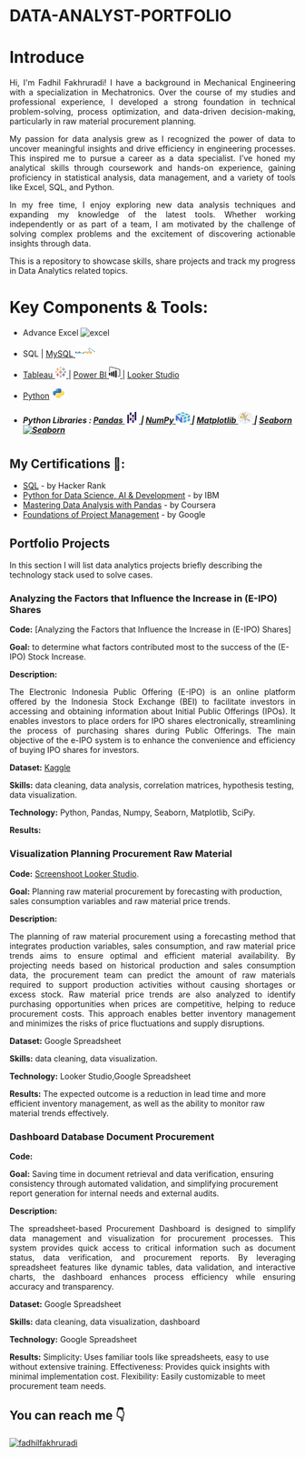 # DATA-ANALYST-PORTFOLIO

# Introduce
<p align="justify">
Hi, I'm Fadhil Fakhruradi! I have a background in Mechanical Engineering with a specialization in Mechatronics. Over the course of my studies and professional experience, I developed a strong foundation in technical problem-solving, process optimization, and data-driven decision-making, particularly in raw material procurement planning.
<p align="justify">                
My passion for data analysis grew as I recognized the power of data to uncover meaningful insights and drive efficiency in engineering processes. This inspired me to pursue a career as a data specialist. I’ve honed my analytical skills through coursework and hands-on experience, gaining proficiency in statistical analysis, data management, and a variety of tools like Excel, SQL, and Python.
 <p align="justify">               
In my free time, I enjoy exploring new data analysis techniques and expanding my knowledge of the latest tools. Whether working independently or as part of a team, I am motivated by the challenge of solving complex problems and the excitement of discovering actionable insights through data.

This is a repository to showcase skills, share projects and track my progress in Data Analytics related topics.

# Key Components & Tools: 
*  Advance Excel <img src="https://raw.githubusercontent.com/mrankitgupta/66DaysOfData/60139fb461ef56a19afd68ea4094f6069f27ce49/icons8-microsoft-excel%20(1).svg" alt="excel" width="25" height="25"/> </a>
* SQL | <a href="https://www.mysql.com/">MySQL</a><a href="https://www.mysql.com/" target="_blank"> <img src="https://raw.githubusercontent.com/devicons/devicon/master/icons/mysql/mysql-original-wordmark.svg" alt="mysql" width="35" height="20"/> </a>
* <a href="https://public.tableau.com/app/profile/fadhil.fakhruradi8798/vizzes">Tableau</a><a href="https://public.tableau.com/app/profile/fadhil.fakhruradi8798/vizzes" target="_blank" rel="noreferrer"> <img src="https://raw.githubusercontent.com/mrankitgupta/mrankitgupta/a768d6bf0a001f03327578ae12f8867e4056cbaf/tableau-software.svg" alt="tableau" width="20" height="20"/> </a>  |
<a href="https://powerbi.microsoft.com/en-us/">Power BI</a><a href="https://powerbi.microsoft.com/en-us/" target="_blank" rel="noreferrer"> <img src="https://raw.githubusercontent.com/mrankitgupta/mrankitgupta/a768d6bf0a001f03327578ae12f8867e4056cbaf/power-bi.svg" alt="powerbi" width="20" height="20"/> </a> |
<a href="https://lookerstudio.google.com/">Looker Studio</a><a href="https://lookerstudio.google.com/" target="_blank" rel="noreferrer">

* <a href="https://www.python.org">Python</a> <a href="https://www.python.org" target="_blank"> <img src="https://raw.githubusercontent.com/devicons/devicon/master/icons/python/python-original.svg" alt="python" width="25" height="20"/> </a>
* ##### Python Libraries : <a href="https://pandas.pydata.org">Pandas</a><a href="https://pandas.pydata.org" target="_blank" rel="noreferrer"> <img src="https://raw.githubusercontent.com/devicons/devicon/2ae2a900d2f041da66e950e4d48052658d850630/icons/pandas/pandas-original.svg" alt="pandas" width="25" height="20"/> </a> | <a href="https://numpy.org/">NumPy</a><a href="https://numpy.org/" target="_blank" rel="noreferrer"> <img src="https://raw.githubusercontent.com/mrankitgupta/mrankitgupta/2a582d085b324cff4917325112229027309ecae3/Numpy-logo.svg" alt="numpy" width="25" height="20"/> </a> | <a href="https://matplotlib.org/">Matplotlib</a><a href="https://matplotlib.org/" target="_blank" rel="noreferrer"> <img src="https://raw.githubusercontent.com/mrankitgupta/mrankitgupta/1331979c3208a15be2c2a6177ffc38ced3d6b434/Matplotlib_icon.svg" alt="matplotlib" width="25" height="20"/> </a> | <a href="https://seaborn.pydata.org">Seaborn</a><a href="https://seaborn.pydata.org" target="_blank" rel="noreferrer"> <img src="https://seaborn.pydata.org/_images/logo-mark-lightbg.svg" alt="Seaborn" width="25" height="20"/> </a> 

# <h2 align="left">My Certifications 📜:
* [SQL](https://www.hackerrank.com/certificates/iframe/7d08711a7041) - by Hacker Rank
* [Python for Data Science, AI & Development](https://coursera.org/share/f38b814442fde7428fc2a305e9220269) - by IBM
* [Mastering Data Analysis with Pandas](https://coursera.org/share/7f7863dc8fb5864ac4373e3f1020a148) - by Coursera
* [Foundations of Project Management](https://coursera.org/share/4f1040ce1be65b3cbf569d0659f7c320) - by Google

## Portfolio Projects
In this section I will list data analytics projects briefly describing the technology stack used to solve cases.

### Analyzing the Factors that Influence the Increase in (E-IPO) Shares
**Code:** [Analyzing the Factors that Influence the Increase in (E-IPO) Shares]

**Goal:** to determine what factors contributed most to the success of the (E-IPO) Stock Increase.

**Description:**  
<p align="justify">
 The Electronic Indonesia Public Offering (E-IPO) is an online platform offered by the Indonesia Stock Exchange (BEI) to facilitate investors in accessing and obtaining information about Initial Public Offerings (IPOs). It enables investors to place orders for IPO shares electronically, streamlining the process of purchasing shares during Public Offerings. The main objective of the e-IPO system is to enhance the convenience and efficiency of buying IPO shares for investors. 

**Dataset:** [Kaggle](https://www.kaggle.com/datasets/fahmirk/e-ipo-realtime-data) 

**Skills:** data cleaning, data analysis, correlation matrices, hypothesis testing, data visualization.

**Technology:** Python, Pandas, Numpy, Seaborn, Matplotlib, SciPy.

**Results:** 
### Visualization Planning Procurement Raw Material
**Code:** [Screenshoot Looker Studio](https://drive.google.com/file/d/1GXo6P7PsrQqroZ6cgh6C43yovTlYr-bo/view?usp=sharing). 

**Goal:** Planning raw material procurement by forecasting with production, sales consumption variables and raw material price trends.

**Description:**  
<p align="justify">
 The planning of raw material procurement using a forecasting method that integrates production variables, sales consumption, and raw material price trends aims to ensure optimal and efficient material availability. By projecting needs based on historical production and sales consumption data, the procurement team can predict the amount of raw materials required to support production activities without causing shortages or excess stock. Raw material price trends are also analyzed to identify purchasing opportunities when prices are competitive, helping to reduce procurement costs. This approach enables better inventory management and minimizes the risks of price fluctuations and supply disruptions.

 **Dataset:** Google Spreadsheet  

**Skills:** data cleaning, data visualization.

**Technology:** Looker Studio,Google Spreadsheet

**Results:** The expected outcome is a reduction in lead time and more efficient inventory management, as well as the ability to monitor raw material trends effectively.

### Dashboard Database Document Procurement
**Code:** 

**Goal:** Saving time in document retrieval and data verification, ensuring consistency through automated validation, and simplifying procurement report generation for internal needs and external audits.

**Description:**  
<p align="justify">
 The spreadsheet-based Procurement Dashboard is designed to simplify data management and visualization for procurement processes. This system provides quick access to critical information such as document status, data verification, and procurement reports. By leveraging spreadsheet features like dynamic tables, data validation, and interactive charts, the dashboard enhances process efficiency while ensuring accuracy and transparency.

 **Dataset:** Google Spreadsheet  

**Skills:** data cleaning, data visualization, dashboard

**Technology:** Google Spreadsheet

**Results:**
Simplicity: Uses familiar tools like spreadsheets, easy to use without extensive training.
Effectiveness: Provides quick insights with minimal implementation cost.
Flexibility: Easily customizable to meet procurement team needs.
## You can reach me  👇 
<a href="linkedin.com/in/fadhil-fakhruradi-2935b1104" target="blank"><img align="center" src="https://img.shields.io/badge/-Fadhil Fakhruradi-blue?style=flat-square&logo=Linkedin&logoColor=white&link=linkedin.com/in/fadhil-fakhruradi-2935b1104/" alt="fadhilfakhruradi" height="20" width="100" /></a>

